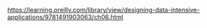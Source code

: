 https://learning.oreilly.com/library/view/designing-data-intensive-applications/9781491903063/ch06.html


